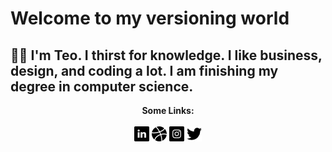 Welcome to my versioning world
====

🙋‍♂️ I'm Teo. I thirst for knowledge. I like business, design, and coding a lot. I am finishing my degree in computer science.
----

<p align="center">
  <b>Some Links:</b>
  <br>
  <br>
  <a href="www.linkedin.com/in/teoian-quaresma-2b909b142"><img src="images/linkedin.png" ></a> 
  <a href="https://dribbble.com/quaresmateo"><img src="https://raw.githubusercontent.com/quaresmateo/quaresmateo/master/images/basquetebol.png" ></a> 
  <a href="https://instagram.com/quaresmateo"><img src="/images/instagram.png" ></a> 
  <a href="https://twitter.com/quaresmateo"><img src="/images/twitter.png" ></a> 
  <br><br>
</p>
